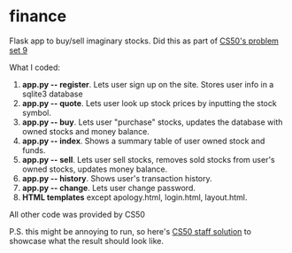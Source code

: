 # finance
Flask app to buy/sell imaginary stocks. Did this as part of [CS50's problem set 9](https://cs50.harvard.edu/x/2022/psets/9/finance/)

What I coded: 
1. **app.py -- register**. Lets user sign up on the site. Stores user info in a sqlite3 database
2. **app.py -- quote**. Lets user look up stock prices by inputting the stock symbol.
3. **app.py -- buy**. Lets user "purchase" stocks, updates the database with owned stocks and money balance.
4. **app.py -- index**. Shows a summary table of user owned stock and funds. 
5. **app.py -- sell**. Lets user sell stocks, removes sold stocks from user's owned stocks, updates money balance.
6. **app.py -- history**. Shows user's transaction history.
7. **app.py -- change**. Lets user change password.
8. **HTML templates** except apology.html, login.html, layout.html.

All other code was provided by CS50

P.S. this might be annoying to run, so here's [CS50 staff solution](https://finance.cs50.net/) to showcase what the result should look like.

